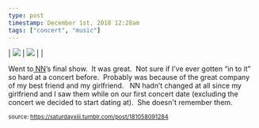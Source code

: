 ```yaml
---
type: post
timestamp: December 1st, 2018 12:28am
tags: ["concert", "music"]
---
```


| <img src="https://saturdayxiii.github.io/media/181058091284_0.jpg"/> | <img src="https://saturdayxiii.github.io/media/181058091284_1.jpg"/> |  |

Went to<a href="https://nnedmonton.bandcamp.com" target="_blank"> NN</a>’s final show.  It was great.  Not sure if I’ve ever gotten “in to it” so hard at a concert before.  Probably was because of the great company of my best friend and my girlfriend.  
NN hadn’t changed at all since my girlfriend and I saw them while on our first concert date (excluding the concert we decided to start dating at).  She doesn't remember them.
 
  
<small>source: https://saturdayxiii.tumblr.com/post/181058091284</small>